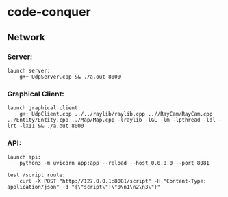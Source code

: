 # code-conquer



## Network
### Server:
    launch server:
        g++ UdpServer.cpp && ./a.out 8000
### Graphical Client:
    launch graphical client:
        g++ UdpClient.cpp ../../raylib/raylib.cpp ..//RayCam/RayCam.cpp ../Entity/Entity.cpp ../Map/Map.cpp -lraylib -lGL -lm -lpthread -ldl -lrt -lX11 && ./a.out 8000

### API:
    launch api:
        python3 -m uvicorn app:app --reload --host 0.0.0.0 --port 8081

    test /script route:
        curl -X POST "http://127.0.0.1:8081/script" -H "Content-Type: application/json" -d "{\"script\":\"0\n1\n2\n3\"}"